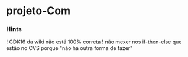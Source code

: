 # projeto-Com
### Hints
! CDK16 da wiki não está 100% correta
! não mexer nos if-then-else que estão no CVS porque "não há outra forma de fazer"
